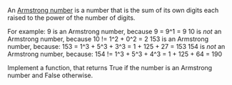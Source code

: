 An [Armstrong number](https://en.wikipedia.org/wiki/Narcissistic_number) is a number that is the sum of its own digits each raised to the power of the number of digits.

For example:
9 is an Armstrong number, because 9 = 9^1 = 9
10 is *not* an Armstrong number, because 10 != 1^2 + 0^2 = 2
153 is an Armstrong number, because: 153 = 1^3 + 5^3 + 3^3 = 1 + 125 + 27 = 153
154 is *not* an Armstrong number, because: 154 != 1^3 + 5^3 + 4^3 = 1 + 125 + 64 = 190

Implement a function, that returns True if the number is an Armstrong number and False otherwise.
